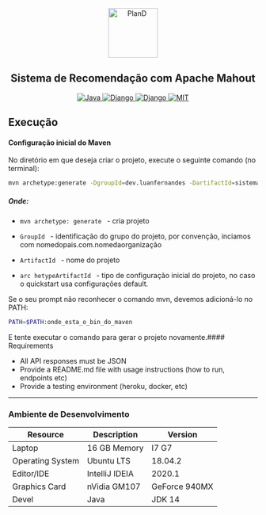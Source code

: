 <div align="center">
<a href="https://www.pland.com.br" target="_blank">
    <img src="https://mahout.apache.org/assets/asf_logo_white.svg" height="100px" alt="PlanD"/>
</a>

## Sistema de Recomendação com Apache Mahout</h3>

<a href="https://www.oracle.com/br/java/technologies/javase-downloads.html" target="_blank">
  <img src="https://img.shields.io/badge/devel-Java-brightgreen" alt="Java"/>
</a>

<a href="https://mahout.apache.org/" target="_blank">
  <img src="https://img.shields.io/badge/library-Apache Mahout-brightgreen" alt="Django"/>
</a>

<a href="https://maven.apache.org/" target="_blank">
  <img src="https://img.shields.io/badge/package management-Maven-brightgreen" alt="Django"/>
</a>

<a href="https://opensource.org/licenses/MIT" target="_blank">
  <img src="https://img.shields.io/badge/license-MIT-brightgreen" alt="MIT"/>
</a>

</div>

## Execução

#### Configuração inicial do Maven

No diretório em que deseja criar o projeto, execute o seguinte comando (no terminal):

```bash
mvn archetype:generate -DgroupId=dev.luanfernandes -DartifactId=sistema-de-recomendacao-java-mahout -DarchetypeArtifactId=maven-archetype-quickstart -DinteractiveMode=false
```


##### Onde:

- ```mvn archetype: generate ``` - cria projeto

- ```GroupId ``` - identificação do grupo do projeto, por convenção, inciamos com nomedopais.com.nomedaorganização

- ```ArtifactId ``` - nome do projeto

- ```arc hetypeArtifactId ``` - tipo de configuração inicial do projeto, no caso o quickstart usa configurações default.


Se o seu prompt não reconhecer o comando mvn, devemos adicioná-lo no PATH:

```bash
PATH=$PATH:onde_esta_o_bin_do_maven
```

E tente executar o comando para gerar o projeto novamente.#### Requirements
- All API responses must be JSON
- Provide a README.md file with usage instructions (how to run, endpoints etc)
- Provide a testing environment (heroku, docker, etc)

___
### Ambiente de Desenvolvimento

<table>
    <thead>
        <tr class="table100-head">
            <th class="column1">Resource</th>
            <th class="column2">Description</th>
            <th class="column3">Version</th>
        </tr>
    </thead>
    <tbody>
            <tr>
                <td class="column1">Laptop</td>
                <td class="column2">16 GB Memory</td>
                <td class="column3">I7 G7</td>
            </tr>
            <tr>
                <td class="column1">Operating System</td>
                <td class="column2">Ubuntu LTS</td>
                <td class="column3">18.04.2</td>
            </tr>
            <tr>
                <td class="column1">Editor/IDE</td>
                <td class="column2">IntelliJ IDEIA</td>
                <td class="column3">2020.1</td>
            </tr>
            <tr>
                <td class="column1">Graphics Card</td>
                <td class="column2">nVidia GM107 </td>
                <td class="column3">GeForce 940MX</td>
            </tr>
            <tr>
                <td class="column1">Devel</td>
                <td class="column2">Java</td>
                <td class="column3">JDK 14</td>
            </tr>
    </tbody>
</table>
